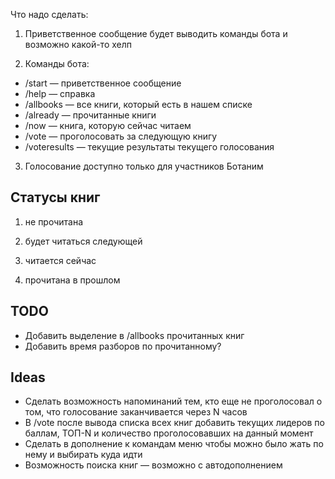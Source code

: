 Что надо сделать:

1. Приветственное сообщение будет выводить команды бота и возможно какой-то хелп

2. Команды бота:

- /start — приветственное сообщение
- /help — справка
- /allbooks — все книги, который есть в нашем списке
- /already — прочитанные книги
- /now — книга, которую сейчас читаем
- /vote — проголосовать за следующую книгу
- /voteresults — текущие результаты текущего голосования

3. Голосование доступно только для участников Ботаним

## Статусы книг

1. не прочитана

2. будет читаться следующей

3. читается сейчас

4. прочитана в прошлом

## TODO

- Добавить выделение в /allbooks прочитанных книг
- Добавить время разборов по прочитанному?

## Ideas

- Сделать возможность напоминаний тем, кто еще не проголосовал о том, что голосование заканчивается через N часов
- В /vote после вывода списка всех книг добавить текущих лидеров по баллам, ТОП-N и количество проголосовавших на данный момент
- Сделать в дополнение к командам меню чтобы можно было жать по нему и выбирать куда идти
- Возможность поиска книг — возможно с автодополнением
